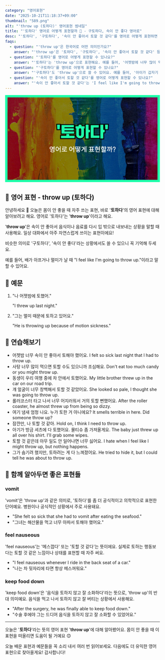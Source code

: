 ```yaml
---
category: "영어표현"
date: "2025-10-21T11:18:37+09:00"
thumbnail: "589.png"
alt: "'throw up (토하다)' 영어표현 썸네일"
title: "'토하다' 영어로 어떻게 표현할까 🤢 - 구토하다, 속이 안 좋다 영어로"
desc: "'토하다', '구토하다', '속이 안 좋아서 토할 것 같다'를 영어로 어떻게 표현하면 좋을까요? '어젯밤에 너무 많이 먹어서 토했어요.', '멀미 때문에 토할 것 같아요.' 등을 영어로 표현하는 법을 배워봅시다. 다양한 예문을 통해서 연습하고 본인의 표현으로 만들어 보세요."
faqs: 
  - question: "'throw up'은 한국어로 어떤 의미인가요?"
    answer: "'throw up'은 '토하다', '구토하다', '속이 안 좋아서 토할 것 같다' 등으로 해석돼요. 주로 몸이 안 좋거나 음식 때문에 속이 뒤집힐 때 쓰는 표현이에요."
  - question: "'토하다'를 영어로 어떻게 표현할 수 있나요?"
    answer: "'토하다'는 'throw up'으로 표현해요. 예를 들어, '어젯밤에 너무 많이 먹어서 토했어요.'는 'I threw up because I ate too much last night.'라고 해요."
  - question: "'구토하다'를 영어로 어떻게 표현할 수 있나요?"
    answer: "'구토하다'도 'throw up'으로 쓸 수 있어요. 예를 들어, '아이가 갑자기 구토했어요.'는 'The child suddenly threw up.'이라고 말해요."
  - question: "'속이 안 좋아서 토할 것 같다'를 영어로 어떻게 표현할 수 있나요?"
    answer: "'속이 안 좋아서 토할 것 같다'는 'I feel like I'm going to throw up.'이라고 해요. 예를 들어, '멀미 때문에 토할 것 같아요.'는 'I feel like I'm going to throw up because of motion sickness.'라고 표현해요."
---
```


!['throw up (토하다)' 영어표현](./589.png)

## 🌟 영어 표현 - throw up (토하다)

안녕하세요 👋 오늘은 몸이 안 좋을 때 자주 쓰는 표현, 바로 '**토하다**'의 영어 표현에 대해 알아보려고 해요. 영어로 '토하다'는 '**throw up**'이라고 해요.

'**throw up**'은 속이 안 좋아서 음식이나 음료를 다시 입 밖으로 내보내는 상황을 말할 때 사용해요. 일상 대화에서 아주 자연스럽게 쓰이는 표현이에요!

비슷한 의미로 '구토하다', '속이 안 좋다'라는 상황에서도 쓸 수 있으니 꼭 기억해 두세요.

예를 들어, 배가 아프거나 멀미가 날 때 "I feel like I'm going to throw up."이라고 말할 수 있어요.

## 📖 예문

1. "나 어젯밤에 토했어."

   "I threw up last night."

2. "그는 멀미 때문에 토하고 있어요."

   "He is throwing up because of motion sickness."



## 💬 연습해보기

<ul data-interactive-list>

  <li data-interactive-item>
    <span data-toggler>어젯밤 너무 속이 안 좋아서 토해야 했어요.</span>
    <span data-answer>I felt so sick last night that I had to throw up.</span>
  </li>

  <li data-interactive-item>
    <span data-toggler>사탕 너무 많이 먹으면 토할 수도 있으니까 조심해요.</span>
    <span data-answer>Don't eat too much candy or you might throw up.</span>
  </li>

  <li data-interactive-item>
    <span data-toggler>동생이 우리 여행 중에 차 안에서 토했어요.</span>
    <span data-answer>My little brother threw up in the car on our road trip.</span>
  </li>

  <li data-interactive-item>
    <span data-toggler>걔 얼굴이 너무 창백해서 토할 것 같았어요.</span>
    <span data-answer>She looked so pale, I thought she was going to throw up.</span>
  </li>

  <li data-interactive-item>
    <span data-toggler>롤러코스터 타고 나서 너무 어지러워서 거의 토할 뻔했어요.</span>
    <span data-answer>After the roller coaster, he almost threw up from being so dizzy.</span>
  </li>

  <li data-interactive-item>
    <span data-toggler>여기 냄새 엄청 나요. 누가 토한 거 아니에요?</span>
    <span data-answer>It smells terrible in here. Did someone throw up?</span>
  </li>

  <li data-interactive-item>
    <span data-toggler>잠깐만, 나 토할 것 같아.</span>
    <span data-answer>Hold on, I think I need to throw up.</span>
  </li>

  <li data-interactive-item>
    <span data-toggler>아기가 방금 셔츠에 다 토했어요. 물티슈 좀 가져올게요.</span>
    <span data-answer>The baby just threw up all over his shirt. I'll grab some wipes.</span>
  </li>

  <li data-interactive-item>
    <span data-toggler>토할 것 같은데 아무 일도 안 일어나면 너무 싫어요.</span>
    <span data-answer>I hate when I feel like I might throw up, but nothing happens.</span>
  </li>

  <li data-interactive-item>
    <span data-toggler>그가 숨기려 했지만, 토하려는 게 다 느껴졌어요.</span>
    <span data-answer>He tried to hide it, but I could tell he was about to throw up.</span>
  </li>

</ul>

## 🤝 함께 알아두면 좋은 표현들

### vomit

'vomit'은 'throw up'과 같은 의미로, '토하다'를 좀 더 공식적이고 의학적으로 표현한 단어예요. 병원이나 공식적인 상황에서 주로 사용돼요.

- "She felt so sick that she had to vomit after eating the seafood."
- "그녀는 해산물을 먹고 너무 아파서 토해야 했어요."

### feel nauseous

'feel nauseous'는 '메스껍다' 또는 '토할 것 같다'는 뜻이에요. 실제로 토하는 행동보다는 토할 것 같은 느낌이나 상태를 표현할 때 자주 써요.

- "I feel nauseous whenever I ride in the back seat of a car."
- "나는 차 뒷자리에 타면 항상 메스꺼워요."

### keep food down

'keep food down'은 '음식을 토하지 않고 잘 소화하다'라는 뜻으로, 'throw up'의 반대 의미예요. 음식을 먹고 나서 토하지 않고 잘 버티는 상황에서 사용해요.

- "After the surgery, he was finally able to keep food down."
- "수술 후에야 그는 드디어 음식을 토하지 않고 잘 소화할 수 있었어요."

---

오늘은 '**토하다**'라는 뜻의 영어 표현 '**throw up**'에 대해 알아봤어요. 몸이 안 좋을 때 이 표현을 떠올리면 도움이 될 거예요 😊

오늘 배운 표현과 예문들을 꼭 소리 내서 여러 번 읽어보세요. 다음에도 더 유익한 영어 표현으로 찾아올게요! 감사합니다!


